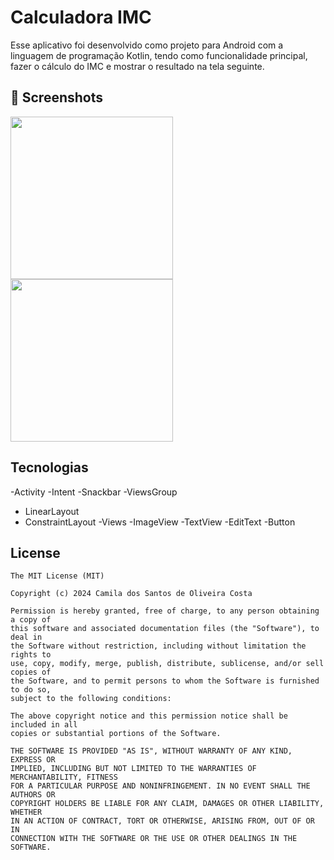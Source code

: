 # Calculadora IMC
Esse aplicativo foi desenvolvido como projeto para Android com a linguagem de programação Kotlin, tendo como funcionalidade principal, fazer o cálculo do IMC e mostrar o resultado na tela seguinte.

## :camera_flash: Screenshots
<!-- You can add more screenshots here if you like -->
<img src="https://github.com/user-attachments/assets/e3067887-1933-4bc1-a113-71a55e49faed" width=260/> <img src="https://github.com/user-attachments/assets/4213e570-7800-40b2-adf6-77c6d27b2b64" width=260/>

## Tecnologias
-Activity
-Intent
-Snackbar
-ViewsGroup
  - LinearLayout
  - ConstraintLayout
-Views
   -ImageView
   -TextView
   -EditText
   -Button



## License
```
The MIT License (MIT)

Copyright (c) 2024 Camila dos Santos de Oliveira Costa

Permission is hereby granted, free of charge, to any person obtaining a copy of
this software and associated documentation files (the "Software"), to deal in
the Software without restriction, including without limitation the rights to
use, copy, modify, merge, publish, distribute, sublicense, and/or sell copies of
the Software, and to permit persons to whom the Software is furnished to do so,
subject to the following conditions:

The above copyright notice and this permission notice shall be included in all
copies or substantial portions of the Software.

THE SOFTWARE IS PROVIDED "AS IS", WITHOUT WARRANTY OF ANY KIND, EXPRESS OR
IMPLIED, INCLUDING BUT NOT LIMITED TO THE WARRANTIES OF MERCHANTABILITY, FITNESS
FOR A PARTICULAR PURPOSE AND NONINFRINGEMENT. IN NO EVENT SHALL THE AUTHORS OR
COPYRIGHT HOLDERS BE LIABLE FOR ANY CLAIM, DAMAGES OR OTHER LIABILITY, WHETHER
IN AN ACTION OF CONTRACT, TORT OR OTHERWISE, ARISING FROM, OUT OF OR IN
CONNECTION WITH THE SOFTWARE OR THE USE OR OTHER DEALINGS IN THE SOFTWARE.
```
